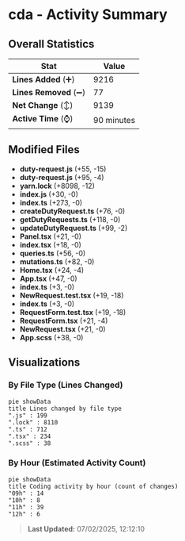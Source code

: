 # cda - Activity Summary 

## Overall Statistics

| Stat                   | Value                                                             |
| ---------------------- | ----------------------------------------------------------------- |
| **Lines Added** (➕)   | 9216                                          |
| **Lines Removed** (➖) | 77                                        |
| **Net Change** (↕)    | 9139                |
| **Active Time** (⌚)   | 90 minutes |


## Modified Files
- **duty-request.js** (+55, -15)
- **duty-request.js** (+95, -4)
- **yarn.lock** (+8098, -12)
- **index.js** (+30, -0)
- **index.ts** (+273, -0)
- **createDutyRequest.ts** (+76, -0)
- **getDutyRequests.ts** (+118, -0)
- **updateDutyRequest.ts** (+99, -2)
- **Panel.tsx** (+21, -0)
- **index.tsx** (+18, -0)
- **queries.ts** (+56, -0)
- **mutations.ts** (+82, -0)
- **Home.tsx** (+24, -4)
- **App.tsx** (+47, -0)
- **index.ts** (+3, -0)
- **NewRequest.test.tsx** (+19, -18)
- **index.ts** (+3, -0)
- **RequestForm.test.tsx** (+19, -18)
- **RequestForm.tsx** (+21, -4)
- **NewRequest.tsx** (+21, -0)
- **App.scss** (+38, -0)

## Visualizations

### By File Type (Lines Changed)

```mermaid
pie showData
title Lines changed by file type
".js" : 199
".lock" : 8110
".ts" : 712
".tsx" : 234
".scss" : 38
```

### By Hour (Estimated Activity Count)

```mermaid
pie showData
title Coding activity by hour (count of changes)
"09h" : 14
"10h" : 8
"11h" : 39
"12h" : 6
```


> **Last Updated:** 07/02/2025, 12:12:10